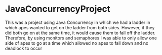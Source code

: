 # JavaConcurrencyProject
This was a project using Java Concurrency in which we had a ladder in which apes wanted to get on the ladder from both sides.
However, if they did both go on at the same time, it would cause them to fall off the ladder.
Therefore, by using monitors and semaphores I was able to only allow one side of apes to go at a time which allowed
no apes to fall down and no deadlock to occur
